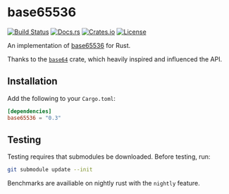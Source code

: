 # base65536
[![Build Status](https://travis-ci.org/nuew/base65536.svg?branch=master)](https://travis-ci.org/nuew/base65536)
[![Docs.rs](https://docs.rs/base65536/badge.svg)](https://docs.rs/base65536/)
[![Crates.io](https://img.shields.io/crates/v/base65536.svg)](https://crates.io/crates/base65536)
[![License](https://img.shields.io/crates/l/base65536.svg)]()

An implementation of [base65536][1] for Rust.

Thanks to the [`base64`][2] crate, which heavily inspired and influenced the API.

## Installation

Add the following to your `Cargo.toml`:

```toml
[dependencies]
base65536 = "0.3"
```

## Testing
Testing requires that submodules be downloaded. Before testing, run:

```bash
git submodule update --init
```

Benchmarks are availiable on nightly rust with the `nightly` feature.

[1]: https://github.com/qntm/base65536
[2]: https://crates.io/crates/base64
